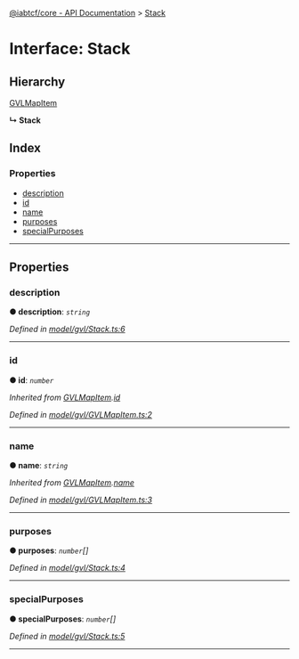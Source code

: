 [@iabtcf/core - API Documentation](../README.md) > [Stack](../interfaces/stack.md)

# Interface: Stack

## Hierarchy

 [GVLMapItem](gvlmapitem.md)

**↳ Stack**

## Index

### Properties

* [description](stack.md#description)
* [id](stack.md#id)
* [name](stack.md#name)
* [purposes](stack.md#purposes)
* [specialPurposes](stack.md#specialpurposes)

---

## Properties

<a id="description"></a>

###  description

**● description**: *`string`*

*Defined in [model/gvl/Stack.ts:6](https://github.com/chrispaterson/iabtcf-es/blob/ffdba84/modules/core/src/model/gvl/Stack.ts#L6)*

___
<a id="id"></a>

###  id

**● id**: *`number`*

*Inherited from [GVLMapItem](gvlmapitem.md).[id](gvlmapitem.md#id)*

*Defined in [model/gvl/GVLMapItem.ts:2](https://github.com/chrispaterson/iabtcf-es/blob/ffdba84/modules/core/src/model/gvl/GVLMapItem.ts#L2)*

___
<a id="name"></a>

###  name

**● name**: *`string`*

*Inherited from [GVLMapItem](gvlmapitem.md).[name](gvlmapitem.md#name)*

*Defined in [model/gvl/GVLMapItem.ts:3](https://github.com/chrispaterson/iabtcf-es/blob/ffdba84/modules/core/src/model/gvl/GVLMapItem.ts#L3)*

___
<a id="purposes"></a>

###  purposes

**● purposes**: *`number`[]*

*Defined in [model/gvl/Stack.ts:4](https://github.com/chrispaterson/iabtcf-es/blob/ffdba84/modules/core/src/model/gvl/Stack.ts#L4)*

___
<a id="specialpurposes"></a>

###  specialPurposes

**● specialPurposes**: *`number`[]*

*Defined in [model/gvl/Stack.ts:5](https://github.com/chrispaterson/iabtcf-es/blob/ffdba84/modules/core/src/model/gvl/Stack.ts#L5)*

___


